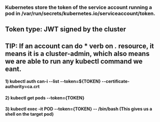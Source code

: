 ### Kubernetes store  the token of the service account running a pod in /var/run/secrets/kubernetes.io/serviceaccount/token. 

## Token type: JWT signed by the cluster

## TIP: If an account can do * verb on *.* resource, it means it is a cluster-admin, which also means we are able to run any kubectl command we eant.

#### 1) kubectl auth can-i --list --token=${TOKEN} --certificate-authority=ca.crt

#### 2) kubectl get pods --token={TOKEN}

#### 3) kubectl exec -it POD --token={TOKEN} -- /bin/bash (This gives us a shell on the target pod)
